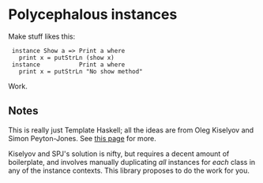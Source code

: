 # Polycephalous instances

Make stuff likes this:

     instance Show a => Print a where
       print x = putStrLn (show x)
     instance           Print a where
       print x = putStrLn "No show method"

Work.

## Notes

This is really just Template Haskell; all the ideas are from Oleg Kiselyov and
Simon Peyton-Jones. See [this page](http://okmij.org/ftp/Haskell/TypeClass.html#class-based-overloading) 
for more.

Kiselyov and SPJ's solution is nifty, but requires a decent amount of
boilerplate, and involves manually duplicating *all* instances for *each*
class in any of the instance contexts. This library proposes to do the work for
you.
 
 
